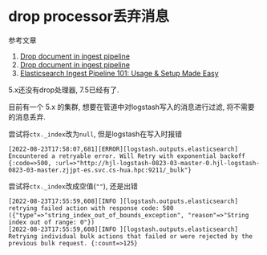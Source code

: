 # drop processor丢弃消息

参考文章

1. [Drop document in ingest pipeline](https://github.com/elastic/elasticsearch/issues/23726)
2. [Drop document in ingest pipeline](https://discuss.elastic.co/t/drop-document-in-ingest-pipeline/173394)
3. [Elasticsearch Ingest Pipeline 101: Usage & Setup Made Easy](https://hevodata.com/learn/elasticsearch-ingest-pipeline/)


5.x还没有drop处理器, 7.5已经有了.

目前有一个 5.x 的集群, 想要在管道中对logstash写入的消息进行过滤, 将不需要的消息丢弃.

尝试将`ctx._index`改为`null`, 但是logstash在写入时报错

```
[2022-08-23T17:58:07,681][ERROR][logstash.outputs.elasticsearch] Encountered a retryable error. Will Retry with exponential backoff  {:code=>500, :url=>"http://hjl-logstash-0823-03-master-0.hjl-logstash-0823-03-master.zjjpt-es.svc.cs-hua.hpc:9211/_bulk"}
```

尝试将`ctx._index`改成空值(`""`), 还是出错

```
[2022-08-23T17:55:59,608][INFO ][logstash.outputs.elasticsearch] retrying failed action with response code: 500 ({"type"=>"string_index_out_of_bounds_exception", "reason"=>"String index out of range: 0"})
[2022-08-23T17:55:59,608][INFO ][logstash.outputs.elasticsearch] Retrying individual bulk actions that failed or were rejected by the previous bulk request. {:count=>125}
```
